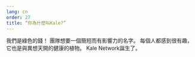 ```yaml
---
lang: cn
order: 27
title: “你為什麼叫Kale?”
---
```


我們是綠色的錢！ 團隊想要一個簡短而有影響力的名字。 每個人都感到很有趣，它也是與異想天開的健康的植物。 Kale Network誕生了。
